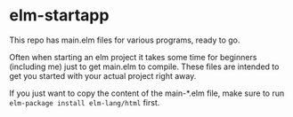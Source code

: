 # elm-startapp
This repo has main.elm files for various programs, ready to go.

Often when starting an elm project it takes some time for beginners (including me) just to get main.elm to compile. These files are intended to get you started with your actual project right away.

If you just want to copy the content of the main-*.elm file, make sure to run `elm-package install elm-lang/html` first.
